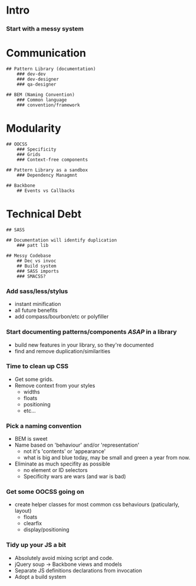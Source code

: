 


# Intro

### Start with a messy system



# Communication

	## Pattern Library (documentation)
		### dev-dev
		### dev-designer
		### qa-designer

	## BEM (Naming Convention)
		### Common language
		### convention/framework



# Modularity

	## OOCSS
		### Specificity
		### Grids
		### Context-free components

	## Pattern Library as a sandbox
		### Dependency Managmnt

	## Backbone
		## Events vs Callbacks


	
# Technical Debt

	## SASS

	## Documentation will identify duplication
		### patt lib

	## Messy Codebase
		## Dec vs invoc
		## Build system
		### SASS imports
		### SMACSS?




### Add sass/less/stylus

- instant minification
- all future benefits
- add compass/bourbon/etc or polyfiller

### Start documenting patterns/components _ASAP_ in a library

- build new features in your library, so they're documented
- find and remove duplication/similarities

### Time to clean up CSS

- Get some grids.
- Remove context from your styles
	- widths
	- floats
	- positioning
	- etc...

### Pick a naming convention
- BEM is sweet
- Name based on 'behaviour' and/or 'representation'
	- not it's 'contents' or 'appearance'
	- what is big and blue today, may be small and green a year from now.
- Eliminate as much specifity as possible
	- no element or ID selectors
	- Specificity wars are wars (and war is bad)


### Get some OOCSS going on 

- create helper classes for most common css behaviours (paticularly, layout)
	- floats
	- clearfix
	- display/positioning


### Tidy up your JS a bit

- Absolutely avoid mixing script and code.
- jQuery soup -> Backbone views and models
- Separate JS definitions declarations from invocation
- Adopt a build system
